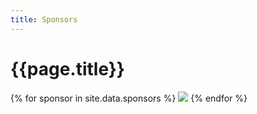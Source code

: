 ```yaml
---
title: Sponsors
---
```

# {{page.title}}

  <div class="sponsors">
  {% for sponsor in site.data.sponsors %}
    <img src="/assets/images/sponsors/{{sponsor.logo}}">
  {% endfor %}
  </div>
